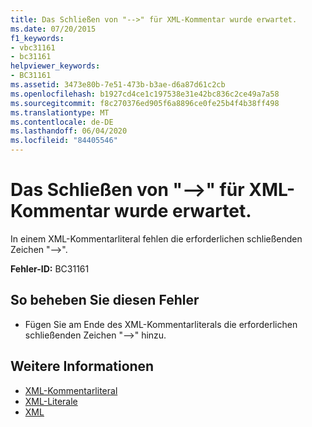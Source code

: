 ```yaml
---
title: Das Schließen von "-->" für XML-Kommentar wurde erwartet.
ms.date: 07/20/2015
f1_keywords:
- vbc31161
- bc31161
helpviewer_keywords:
- BC31161
ms.assetid: 3473e80b-7e51-473b-b3ae-d6a87d61c2cb
ms.openlocfilehash: b1927cd4ce1c197538e31e42bc836c2ce49a7a58
ms.sourcegitcommit: f8c270376ed905f6a8896ce0fe25b4f4b38ff498
ms.translationtype: MT
ms.contentlocale: de-DE
ms.lasthandoff: 06/04/2020
ms.locfileid: "84405546"
---
```

# <a name="expected-closing----for-xml-comment"></a>Das Schließen von "-->" für XML-Kommentar wurde erwartet.
In einem XML-Kommentarliteral fehlen die erforderlichen schließenden Zeichen "-->".  
  
 **Fehler-ID:** BC31161  
  
## <a name="to-correct-this-error"></a>So beheben Sie diesen Fehler  
  
- Fügen Sie am Ende des XML-Kommentarliterals die erforderlichen schließenden Zeichen "-->" hinzu.  
  
## <a name="see-also"></a>Weitere Informationen

- [XML-Kommentarliteral](../language-reference/xml-literals/xml-comment-literal.md)
- [XML-Literale](../language-reference/xml-literals/index.md)
- [XML](../programming-guide/language-features/xml/index.md)
